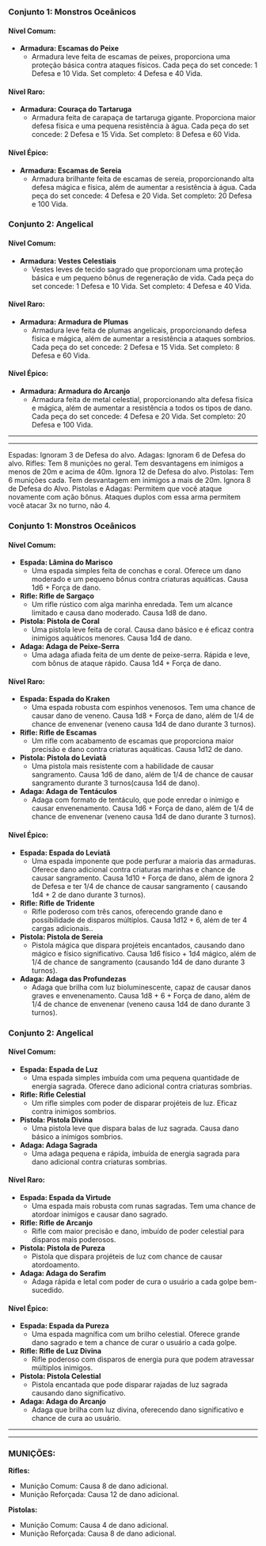 
### Conjunto 1: Monstros Oceânicos

#### Nível Comum:

- **Armadura: Escamas do Peixe**
    - Armadura leve feita de escamas de peixes, proporciona uma proteção básica contra ataques físicos. Cada peça do set concede:  1 Defesa e 10 Vida. Set completo: 4 Defesa e 40 Vida.

#### Nível Raro:


- **Armadura: Couraça do Tartaruga**
    - Armadura feita de carapaça de tartaruga gigante. Proporciona maior defesa física e uma pequena resistência à água. Cada peça do set concede: 2 Defesa e 15 Vida.  Set completo: 8 Defesa e 60 Vida.

#### Nível Épico:

- **Armadura: Escamas de Sereia**
    - Armadura brilhante feita de escamas de sereia, proporcionando alta defesa mágica e física, além de aumentar a resistência à água. Cada peça do set concede:  4 Defesa e 20 Vida. Set completo: 20 Defesa e 100 Vida.
 

### Conjunto 2: Angelical

#### Nível Comum:

- **Armadura: Vestes Celestiais**
    - Vestes leves de tecido sagrado que proporcionam uma proteção básica e um pequeno bônus de regeneração de vida. Cada peça do set concede:  1 Defesa e 10 Vida. Set completo: 4 Defesa e 40 Vida.

#### Nível Raro:

- **Armadura: Armadura de Plumas**
    - Armadura leve feita de plumas angelicais, proporcionando defesa física e mágica, além de aumentar a resistência a ataques sombrios. Cada peça do set concede: 2 Defesa e 15 Vida.  Set completo: 8 Defesa e 60 Vida.

#### Nível Épico:

- **Armadura: Armadura do Arcanjo**
    - Armadura feita de metal celestial, proporcionando alta defesa física e mágica, além de aumentar a resistência a todos os tipos de dano. Cada peça do set concede:  4 Defesa e 20 Vida. Set completo: 20 Defesa e 100 Vida.


-----------------------------------
--------------------------------

Espadas: Ignoram 3 de Defesa do alvo.
Adagas: Ignoram 6 de Defesa do alvo.
Rifles: Tem 8 munições no geral. Tem desvantagens em inimigos a menos de 20m e acima de 40m. Ignora 12 de Defesa do alvo.
Pistolas: Tem 6 munições cada. Tem desvantagem em inimigos a mais de 20m. Ignora 8 de Defesa do Alvo.
Pistolas e Adagas: Permitem que você ataque novamente com ação bônus. Ataques duplos com essa arma permitem você atacar 3x no turno, não 4.
### Conjunto 1: Monstros Oceânicos

#### Nível Comum:

- **Espada: Lâmina do Marisco**
    - Uma espada simples feita de conchas e coral. Oferece um dano moderado e um pequeno bônus contra criaturas aquáticas. Causa 1d6 + Força de dano.
- **Rifle: Rifle de Sargaço**
    - Um rifle rústico com alga marinha enredada. Tem um alcance limitado e  causa dano moderado. Causa 1d8 de dano.
- **Pistola: Pistola de Coral**
    - Uma pistola leve feita de coral. Causa dano básico e é eficaz contra inimigos aquáticos menores. Causa 1d4 de dano.
- **Adaga: Adaga de Peixe-Serra**
    - Uma adaga afiada feita de um dente de peixe-serra. Rápida e leve, com bônus de ataque rápido. Causa 1d4 + Força de dano.

#### Nível Raro:

- **Espada: Espada do Kraken**
    - Uma espada robusta com espinhos venenosos. Tem uma chance de causar dano de veneno. Causa 1d8 + Força de dano, além de 1/4 de chance de envenenar (veneno causa 1d4 de dano durante 3 turnos).
- **Rifle: Rifle de Escamas**
    - Um rifle com acabamento de escamas que proporciona maior precisão e dano contra criaturas aquáticas. Causa 1d12 de dano.
- **Pistola: Pistola do Leviatã**
    - Uma pistola mais resistente com a habilidade de causar sangramento. Causa 1d6 de dano, além de 1/4 de chance de causar sangramento durante 3 turnos(causa 1d4 de dano).
- **Adaga: Adaga de Tentáculos**
    - Adaga com formato de tentáculo, que pode enredar o inimigo e causar envenenamento. Causa 1d6 + Força de dano,  além de 1/4 de chance de envenenar (veneno causa 1d4 de dano durante 3 turnos).

#### Nível Épico:

- **Espada: Espada do Leviatã**
    - Uma espada imponente que pode perfurar a maioria das armaduras. Oferece dano adicional contra criaturas marinhas e chance de causar sangramento. Causa 1d10 + Força de dano,  além de ignora 2 de Defesa e ter 1/4 de chance de causar sangramento ( causando 1d4 + 2 de dano durante 3 turnos).
- **Rifle: Rifle de Tridente**
    - Rifle poderoso com três canos, oferecendo grande dano e possibilidade de disparos múltiplos. Causa 1d12 + 6,  além de ter 4 cargas adicionais..
- **Pistola: Pistola de Sereia**
    - Pistola mágica que dispara projéteis encantados, causando dano mágico e físico significativo. Causa 1d6 físico + 1d4 mágico,  além de 1/4 de chance de sangramento (causando 1d4 de dano durante 3 turnos).
- **Adaga: Adaga das Profundezas**
    - Adaga que brilha com luz bioluminescente, capaz de causar danos graves e envenenamento. Causa 1d8 + 6 + Força de dano,  além de 1/4 de chance de envenenar (veneno causa 1d4 de dano durante 3 turnos).


### Conjunto 2: Angelical

#### Nível Comum:

- **Espada: Espada de Luz**
    - Uma espada simples imbuída com uma pequena quantidade de energia sagrada. Oferece dano adicional contra criaturas sombrias.
- **Rifle: Rifle Celestial**
    - Um rifle simples com poder de disparar projéteis de luz. Eficaz contra inimigos sombrios.
- **Pistola: Pistola Divina**
    - Uma pistola leve que dispara balas de luz sagrada. Causa dano básico a inimigos sombrios.
- **Adaga: Adaga Sagrada**
    - Uma adaga pequena e rápida, imbuída de energia sagrada para dano adicional contra criaturas sombrias.

#### Nível Raro:

- **Espada: Espada da Virtude**
    - Uma espada mais robusta com runas sagradas. Tem uma chance de atordoar inimigos e causar dano sagrado.
- **Rifle: Rifle de Arcanjo**
    - Rifle com maior precisão e dano, imbuído de poder celestial para disparos mais poderosos.
- **Pistola: Pistola de Pureza**
    - Pistola que dispara projéteis de luz com chance de causar atordoamento.
- **Adaga: Adaga do Serafim**
    - Adaga rápida e letal com poder de cura o usuário a cada golpe bem-sucedido.

#### Nível Épico:

- **Espada: Espada da Pureza**
    - Uma espada magnífica com um brilho celestial. Oferece grande dano sagrado e tem a chance de curar o usuário a cada golpe.
- **Rifle: Rifle de Luz Divina**
    - Rifle poderoso com disparos de energia pura que podem atravessar múltiplos inimigos.
- **Pistola: Pistola Celestial**
    - Pistola encantada que pode disparar rajadas de luz sagrada causando dano significativo.
- **Adaga: Adaga do Arcanjo**
    - Adaga que brilha com luz divina, oferecendo dano significativo e chance de cura ao usuário.

----------------------
------------------------------

### MUNIÇÕES:

**Rifles:**
- Munição Comum: Causa 8 de dano adicional.
- Munição Reforçada: Causa 12 de dano adicional.

**Pistolas:**
- Munição Comum: Causa 4 de dano adicional.
- Munição Reforçada: Causa 8 de dano adicional.